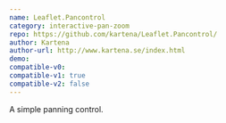 ```yaml
---
name: Leaflet.Pancontrol
category: interactive-pan-zoom
repo: https://github.com/kartena/Leaflet.Pancontrol/
author: Kartena
author-url: http://www.kartena.se/index.html
demo: 
compatible-v0:
compatible-v1: true
compatible-v2: false
---
```


A simple panning control.

